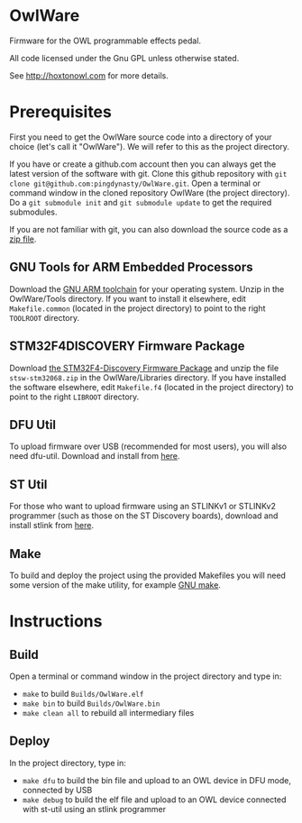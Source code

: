# OwlWare

Firmware for the OWL programmable effects pedal.

All code licensed under the Gnu GPL unless otherwise stated.

See http://hoxtonowl.com for more details.


# Prerequisites

First you need to get the OwlWare source code into a directory of your choice (let's call it "OwlWare"). We will refer to this as the project directory.

If you have or create a github.com account then you can always get the latest version of the software with git.
Clone this github repository with `git clone git@github.com:pingdynasty/OwlWare.git`.
Open a terminal or command window in the cloned repository OwlWare (the project directory). Do a `git submodule init` and `git submodule update` to get the required submodules.

If you are not familiar with git, you can also download the source code as a [zip file][master-zip]. 

## GNU Tools for ARM Embedded Processors

Download the [GNU ARM toolchain][gcc-arm] for your operating system. Unzip in the OwlWare/Tools directory.
If you want to install it elsewhere, edit `Makefile.common` (located in the project directory) to point to the right `TOOLROOT` directory.

## STM32F4DISCOVERY Firmware Package
Download [the STM32F4-Discovery Firmware Package][STM32068] and unzip the file `stsw-stm32068.zip` in the OwlWare/Libraries directory.
If you have installed the software elsewhere, edit `Makefile.f4` (located in the project directory) to point to the right `LIBROOT` directory.

## DFU Util
To upload firmware over USB (recommended for most users), you will also need dfu-util. Download and install from [here][dfu-util].

## ST Util
For those who want to upload firmware using an STLINKv1 or STLINKv2 programmer (such as those on the ST Discovery boards), download and install stlink from [here][stlink].

## Make

To build and deploy the project using the provided Makefiles you will need some version of the make utility, for example [GNU make][gnu-make].


# Instructions

## Build
Open a terminal or command window in the project directory and type in:
* `make` to build `Builds/OwlWare.elf`
* `make bin` to build `Builds/OwlWare.bin`
* `make clean all` to rebuild all intermediary files

## Deploy
In the project directory, type in:
* `make dfu` to build the bin file and upload to an OWL device in DFU mode, connected by USB
* `make debug` to build the elf file and upload to an OWL device connected with st-util using an stlink programmer


[STM32068]: http://www.st.com/web/catalog/tools/FM147/CL1794/SC961/SS1743/PF257904
[gcc-arm]: https://launchpad.net/gcc-arm-embedded
[dfu-util]: http://dfu-util.gnumonks.org
[stlink]: https://github.com/texane/stlink
[gnu-make]: http://www.gnu.org/software/make/
[master-zip]: https://github.com/pingdynasty/OwlWare/archive/master.zip